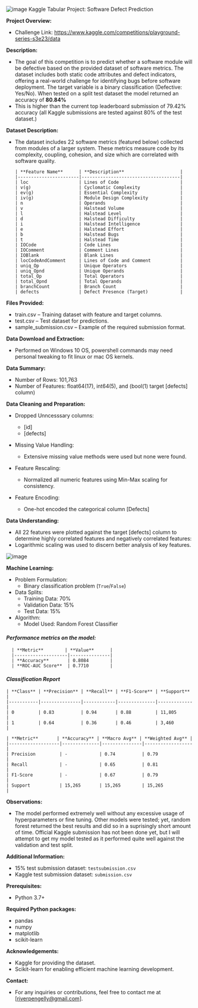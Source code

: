 ![image](https://github.com/user-attachments/assets/3a423be7-8899-4e84-8cfa-eafdd602dcd4)
Kaggle Tabular Project: Software Defect Prediction

**Project Overview:**
* Challenge Link: https://www.kaggle.com/competitions/playground-series-s3e23/data

**Description:**
* The goal of this competition is to predict whether a software module will be defective based on the provided dataset of software metrics. The dataset includes both static code attributes and defect indicators, offering a real-world challenge for identifying bugs before software deployment. The target variable is a binary classification (Defective: Yes/No). When tested on a split test dataset the model returned an accuracy of **80.84%**
* This is higher than the current top leaderboard submission of 79.42% accuracy (all Kaggle submissions are tested against 80% of the test dataset.)

**Dataset Description:**
* The dataset includes 22 software metrics (featured below) collected from modules of a larger system. These metrics measure code by its complexity, coupling, cohesion, and size which are correlated with software quality.

      | **Feature Name**      | **Description**                     |
      |-----------------------|-------------------------------------|
      | loc                   | Lines of Code                       |
      | v(g)                  | Cyclomatic Complexity               |
      | ev(g)                 | Essential Complexity                |
      | iv(g)                 | Module Design Complexity            |
      | n                     | Operands                            |
      | v                     | Halstead Volume                     |
      | l                     | Halstead Level                      |
      | d                     | Halstead Difficulty                 |
      | i                     | Halstead Intelligence               |
      | e                     | Halstead Effort                     |
      | b                     | Halstead Bugs                       |
      | t                     | Halstead Time                       |
      | IOCode                | Code Lines                          |
      | IOComment             | Comment Lines                       |
      | IOBlank               | Blank Lines                         |
      | locCodeAndComment     | Lines of Code and Comment           |
      | uniq_Op               | Unique Operators                    |
      | uniq_Opnd             | Unique Operands                     |
      | total_Op              | Total Operators                     |
      | total_Opnd            | Total Operands                      |
      | branchCount           | Branch Count                        |
      | defects               | Defect Presence (Target)            |


**Files Provided:**

* train.csv – Training dataset with feature and target columns.
* test.csv – Test dataset for predictions.
* sample_submission.csv – Example of the required submission format.

**Data Download and Extraction:**
* Performed on Windows 10 OS, powershell commands may need personal tweaking to fit linux or mac OS kernels.

**Data Summary:**

* Number of Rows: 101,763
* Number of Features: float64(17), int64(5), and (bool(1) target [defects] column)


**Data Cleaning and Preparation:**
* Dropped Unncesssary columns:
  * [id]
  * [defects]
    
* Missing Value Handling:
  * Extensive missing value methods were used but none were found. 

* Feature Rescaling:
  * Normalized all numeric features using Min-Max scaling for consistency.

* Feature Encoding:
  * One-hot encoded the categorical column [Defects]

**Data Understanding:**
* All 22 features were plotted against the target [defects] column to determine highly correlated features and negatively correlated features:
* Logarithmic scaling was used to discern better analysis of key features.

![image](https://github.com/user-attachments/assets/812023a8-8e47-4d9a-aacf-7d1baa1afeb0)

**Machine Learning:**
* Problem Formulation:
  * Binary classification problem (`True`/`False`)
* Data Splits:
  * Training Data: 70%
  * Validation Data: 15%
  * Test Data: 15%
* Algorithm:
  * Model Used: Random Forest Classifier

#### *Performance metrics on the model:*
      | **Metric**        | **Value**      |
      |--------------------|---------------|
      | **Accuracy**       | 0.8084        |
      | **ROC-AUC Score**  | 0.7710        |

#### *Classification Report*
    | **Class** | **Precision** | **Recall** | **F1-Score** | **Support** |
    |-----------|---------------|------------|--------------|-------------|
    | 0         | 0.83          | 0.94       | 0.88         | 11,805      |
    | 1         | 0.64          | 0.36       | 0.46         | 3,460       |
    
    | **Metric**       | **Accuracy** | **Macro Avg** | **Weighted Avg** |
    |-------------------|--------------|---------------|------------------|
    | Precision         | -            | 0.74          | 0.79             |
    | Recall            | -            | 0.65          | 0.81             |
    | F1-Score          | -            | 0.67          | 0.79             |
    | Support           | 15,265       | 15,265        | 15,265           |


**Observations:**
* The model performed extremely well without any excessive usage of hyperparameters or fine tuning. Other models were tested; yet, random forest returned the best results and did so in a suprisingly short amount of time. Official Kaggle submission has not been done yet, but I will attempt to get my model tested as it performed quite well against the validation and test split.

 **Additional Information:**
  *  15% test submission dataset: `testsubmission.csv`
  * Kaggle test submission dataset: `submission.csv`

**Prerequisites:**
* Python 3.7+

**Required Python packages:**
* pandas
* numpy
* matplotlib
* scikit-learn

**Acknowledgements:**
* Kaggle for providing the dataset.
* Scikit-learn for enabling efficient machine learning development.

**Contact:**
* For any inquiries or contributions, feel free to contact me at [riverpengelly@gmail.com].

